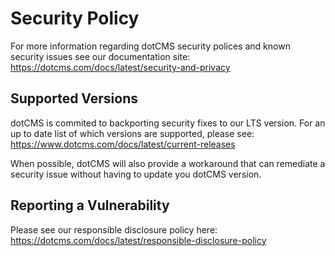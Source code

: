 # Security Policy

For more information regarding dotCMS security polices and known security issues see our documentation site:
https://dotcms.com/docs/latest/security-and-privacy

## Supported Versions

dotCMS is commited to backporting security fixes to our LTS version. For an up to date list of which versions are supported, please see:
https://www.dotcms.com/docs/latest/current-releases

When possible, dotCMS will also provide a workaround that can remediate a security issue without having to update you dotCMS version.

## Reporting a Vulnerability

Please see our responsible disclosure policy here:
https://dotcms.com/docs/latest/responsible-disclosure-policy
